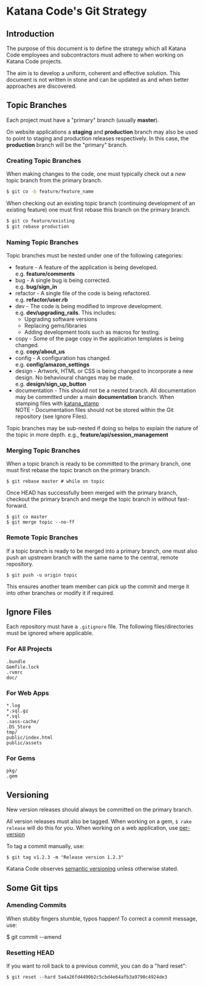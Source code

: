 # Katana Code's Git Strategy

## Introduction

The purpose of this document is to define the strategy which all Katana Code employees and subcontractors must adhere to when working on Katana Code projects. 

The aim is to develop a uniform, coherent and effective solution. This document is not written in stone and can be updated as and when better approaches are discovered.

## Topic Branches

Each project must have a "primary" branch (usually **master**).

On website applications a **staging** and **production** branch may also be used to point to staging and production releases respectively. In this case, the **production** branch will be the "primary" branch.

### Creating Topic Branches

When making changes to the code, one must typically check out a *new* topic branch from the primary branch.

``` bash
$ git co -b feature/feature_name
```

When checking out an existing topic branch (continuing development of an existing feature) one must first rebase this branch on the primary branch.

``` bash
$ git co feature/existing
$ git rebase production
```

### Naming Topic Branches

Topic branches must be nested under one of the following categories:

* feature - A feature of the application is being developed. <br>e.g. **feature/comments**
* bug - A single bug is being corrected.<br>e.g. **bug/sign_in**
* refactor - A single file of the code is being refactored.<br>e.g. **refactor/user.rb**
* dev - The code is being modified to improve development.<br>e.g. **dev/upgrading_rails**. This includes:
    * Upgrading software versions
    * Replacing gems/libraries
    * Adding development tools such as macros for testing.
* copy - Some of the page copy in the application templates is being changed. <br> e.g. **copy/about_us**
* config - A configuration has changed.<br> e.g. **config/amazon_settings**
* design - Artwork, HTML or CSS is being changed to incorporate a new design. No behavioural changes may be made.<br> e.g. **design/sign_up_button**
* documentation - This should not be a nested branch. All documentation may be committed under a main **documentation** branch. When stamping files with [katana_stamp](https://github.com/KatanaCode/katana_stamp) <br> NOTE - Documentation files should not be stored within the Git repository (see Ignore Files).

Topic branches may be sub-nested if doing so helps to explain the nature of the topic in more depth. e.g., **feature/api/session_management**

### Merging Topic Branches

When a topic branch is ready to be committed to the primary branch, one must first rebase the topic branch on the primary branch.

    $ git rebase master # while on topic
    
Once HEAD has successfully been merged with the primary branch, checkout the primary branch and merge the topic branch in without fast-forward.

    $ git co master
    $ git merge topic --no-ff
    
### Remote Topic Branches

If a topic branch is ready to be merged into a primary branch, one must also push an upstream branch with the same name to the central, remote repository.

    $ git push -u origin topic
    
This ensures another team member can pick up the commit and merge it into other branches or modify it if required.

## Ignore Files

Each repository must have a `.gitignore` file. The following files/directories must be ignored where applicable.

### For All Projects

    .bundle
    Gemfile.lock
    .rvmrc
    doc/

### For Web Apps

    *.log
    *.sql.gz
    *.sql
    .sass-cache/
    .DS_Store
    tmp/
    public/index.html
    public/assets

### For Gems

    pkg/ 
    .gem

## Versioning

New version releases should always be committed on the primary branch.

All version releases must also be tagged. When working on a gem, `$ rake release` will do this for you. When working on a web application, use [per-version](https://github.com/bodacious/per-version)

To tag a commit manually, use:

    $ git tag v1.2.3 -m "Release version 1.2.3"

Katana Code observes [semantic versioning](http://semver.org/) unless otherwise stated.

## Some Git tips

### Amending Commits

When stubby fingers stumble, typos happen! To correct a commit message, use:

$ git commit --amend

### Resetting HEAD

If you want to roll back to a previous commit, you can do a "hard reset":

    $ git reset --hard 5a4a26fd4490b2c5cbd4e64afb3a9790c4924de3
    